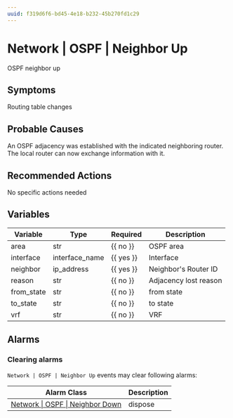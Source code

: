 ```yaml
---
uuid: f319d6f6-bd45-4e18-b232-45b270fd1c29
---
```

# Network | OSPF | Neighbor Up

OSPF neighbor up

## Symptoms

Routing table changes

## Probable Causes

An OSPF adjacency was established with the indicated neighboring router. The local router can now exchange information with it.

## Recommended Actions

No specific actions needed

## Variables

Variable | Type | Required | Description
--- | --- | --- | ---
area | str | {{ no }} | OSPF area
interface | interface_name | {{ yes }} | Interface
neighbor | ip_address | {{ yes }} | Neighbor's Router ID
reason | str | {{ no }} | Adjacency lost reason
from_state | str | {{ no }} | from state
to_state | str | {{ no }} | to state
vrf | str | {{ no }} | VRF

## Alarms

### Clearing alarms

`Network | OSPF | Neighbor Up` events may clear following alarms:

Alarm Class | Description
--- | ---
[Network \| OSPF \| Neighbor Down](../../../alarm-classes/network/ospf/neighbor-down.md) | dispose
